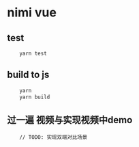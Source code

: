 # nimi vue

## test 

```bash
    yarn test
```

## build to js

```bash
    yarn
    yarn build
```


## 过一遍 视频与实现视频中demo

```
    // TODO: 实现双端对比场景
```
